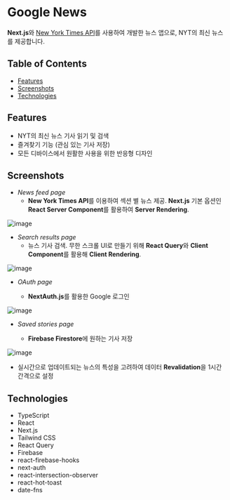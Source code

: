 # Google News

**Next.js**와 [New York Times API](https://developer.nytimes.com)를 사용하여 개발한 뉴스 앱으로, NYT의 최신 뉴스를 제공합니다.

## Table of Contents

- [Features](#features)
- [Screenshots](#screenshots)
- [Technologies](#technologies)

## Features

- NYT의 최신 뉴스 기사 읽기 및 검색
- 즐겨찾기 기능 (관심 있는 기사 저장)
- 모든 디바이스에서 원활한 사용을 위한 반응형 디자인

## Screenshots

- _News feed page_
  - **New York Times API**를 이용하여 섹션 별 뉴스 제공. **Next.js** 기본 옵션인 **React Server Component**를 활용하여 **Server Rendering**.

![image](https://github.com/Valentin1495/Google-News/assets/69514169/e7db1023-efa5-4a8b-bf51-acc8f0fcf281)

- _Search results page_
  - 뉴스 기사 검색. 무한 스크롤 UI로 만들기 위해 **React Query**와 **Client Component**를 활용해 **Client Rendering**.

![image](https://github.com/Valentin1495/Google-News/assets/69514169/62222ce6-15b7-4464-ac92-2e5806cf988b)

- _OAuth page_

  - **NextAuth.js**를 활용한 Google 로그인

![image](https://github.com/Valentin1495/Google-News/assets/69514169/6d451627-b4a4-483f-85b0-6dbcf2eb2f97)

- _Saved stories page_

  - **Firebase Firestore**에 원하는 기사 저장

![image](https://github.com/Valentin1495/Google-News/assets/69514169/d2e16f06-dbea-46f7-ac1f-a9e0a6c4ae1b)

- 실시간으로 업데이트되는 뉴스의 특성을 고려하여 데이터 **Revalidation**을 1시간 간격으로 설정

## Technologies

- TypeScript
- React
- Next.js
- Tailwind CSS
- React Query
- Firebase
- react-firebase-hooks
- next-auth
- react-intersection-observer
- react-hot-toast
- date-fns
